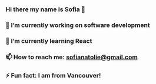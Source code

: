 ### Hi there my name is Sofia 👋
### 🔭 I’m currently working on software development
### 🌱 I’m currently learning React
### 📫 How to reach me: sofianatolie@gmail.com
### ⚡ Fun fact: I am from Vancouver!

<!--
**sxntolie/sxntolie** is a ✨ _special_ ✨ repository because its `README.md` (this file) appears on your GitHub profile.

Here are some ideas to get you started:

- 🔭 I’m currently working on ...
- 🌱 I’m currently learning ...
- 👯 I’m looking to collaborate on ...
- 🤔 I’m looking for help with ...
- 💬 Ask me about ...
- 📫 How to reach me: ...
- 😄 Pronouns: ...
- ⚡ Fun fact: ...
-->
